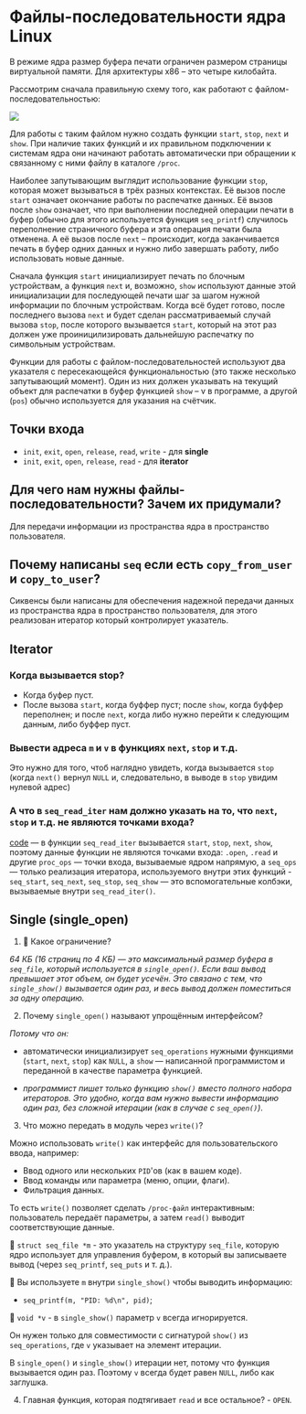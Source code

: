 # Файлы-последовательности ядра Linux

В режиме ядра размер буфера печати ограничен размером страницы виртуальной памяти. Для архитектуры х86 – это четыре килобайта.

Рассмотрим сначала правильную схему того, как работают с файлом-последовательностью:

![](/img/img-01.png)

Для работы с таким файлом нужно создать функции `start`, `stop`, `next` и `show`. При наличие таких функций и их правильном подключении к системам ядра они начинают работать автоматически при обращении к связанному с ними файлу в каталоге `/proc`. 

Наиболее запутывающим выглядит использование функции `stop`, которая может вызываться в трёх разных контекстах. Её вызов после
`start` означает окончание работы по распечатке данных. Её вызов после `show` означает, что при выполнении последней операции печати в буфер (обычно для этого используется функция `seq_printf`) случилось переполнение страничного буфера и эта операция печати была отменена. А её вызов после `next` – происходит, когда заканчивается печать в буфер одних данных и нужно либо завершать работу, либо использовать новые данные.

Сначала функция `start` инициализирует печать по блочным устройствам, а функция `next` и, возможно, `show` используют данные этой инициализации для последующей печати шаг за шагом нужной информации по блочным устройствам. Когда всё будет готово, после последнего вызова `next` и будет сделан рассматриваемый случай вызова `stop`, после которого вызывается `start`, который на этот раз должен уже проиницилизировать дальнейшую распечатку по символьным устройствам.

Функции для работы с файлом-последовательностей используют два указателя с пересекающейся функциональностью (это также несколько
запутывающий момент). Один из них должен указывать на текущий объект для распечатки в буфер функцией `show` – v в программе, а другой (`pos`) обычно используется для указания на счётчик.

## Точки входа

* `init`, `exit`, `open`, `release`, `read`, `write` - для **single**
* `init`, `exit`, `open`, `release`, `read`  - для **iterator**

## Для чего нам нужны файлы-последовательности? Зачем их придумали?

Для передачи информации из пространства ядра в пространство пользователя.

## Почему написаны `seq` если есть `copy_from_user` и `copy_to_user`?

Сиквенсы были написаны для обеспечения надежной передачи данных из пространства ядра в пространство пользователя, для этого реализован итератор который контролирует указатель.

## Iterator

### Когда вызывается stop?

* Когда буфер пуст.
* После вызова `start`, когда буффер пуст; после `show`, когда буффер переполнен; и после `next`, когда либо нужно перейти к следующим данным, либо буффер пуст.

### Вывести адреса `m` и `v` в функциях `next`, `stop` и т.д.

Это нужно для того, чтоб наглядно увидеть, когда вызывается `stop` (когда `next()` вернул `NULL` и, следовательно, в выводе в `stop` увидим нулевой адрес)

### А что в `seq_read_iter` нам должно указать на то, что `next`, `stop` и т.д. не являются точками входа?

[code](https://elixir.bootlin.com/linux/latest/source/fs/seq_file.c#L171) — в функции `seq_read_iter` вызывается `start`, `stop`, `next`, `show`, поэтому данные функции не являются точками входа:
`.open`, `.read` и другие `proc_ops` — точки входа, вызываемые ядром напрямую, а `seq_ops` — только реализация итератора, используемого внутри этих функций - `seq_start`, `seq_next`, `seq_stop`, `seq_show` — это вспомогательные колбэки, вызываемые внутри `seq_read_iter()`.


## Single (single_open)

1. 🔐 Какое ограничение?

*64 КБ (16 страниц по 4 КБ) — это максимальный размер буфера в `seq_file`, который используется в `single_open()`.
Если ваш вывод превышает этот объем, он будет усечён.
Это связано с тем, что `single_show()` вызывается один раз, и весь вывод должен поместиться за одну операцию.*

2. Почему `single_open()` называют упрощённым интерфейсом?

*Потому что он:*
* автоматически инициализирует `seq_operations` нужными функциями (`start`, `next`, `stop`) как `NULL`, а `show` — написанной программистом и переданной в качестве параметра функцией.

* *программист пишет только функцию `show()` вместо полного набора итераторов.
Это удобно, когда вам нужно вывести информацию один раз, без сложной итерации (как в случае с `seq_open()`)*.

3. Что можно передать в модуль через `write()`?

Можно использовать `write()` как интерфейс для пользовательского ввода, например:

* Ввод одного или нескольких `PID`'ов (как в вашем коде).
* Ввод команды или параметра (меню, опции, флаги).
* Фильтрация данных.

То есть `write()` позволяет сделать `/proc-файл` интерактивным: пользователь передаёт параметры, а затем `read()` выводит соответствующие данные.

🔹 `struct seq_file *m` - это указатель на структуру `seq_file`, которую ядро использует для управления буфером, в который вы записываете вывод (через `seq_printf`, `seq_puts` и т. д.).

📌 Вы используете `m` внутри `single_show()` чтобы выводить информацию:
* `seq_printf(m, "PID: %d\n", pid)`;

🔹 `void *v` - в `single_show()` параметр `v` всегда игнорируется.

Он нужен только для совместимости с сигнатурой `show()` из `seq_operations`, где `v` указывает на элемент итерации.

В `single_open()` и `single_show()` итерации нет, потому что функция вызывается один раз.
Поэтому `v` всегда будет равен `NULL`, либо как заглушка.

4. Главная функция, которая подтягивает `read` и все остальное? - `OPEN`.